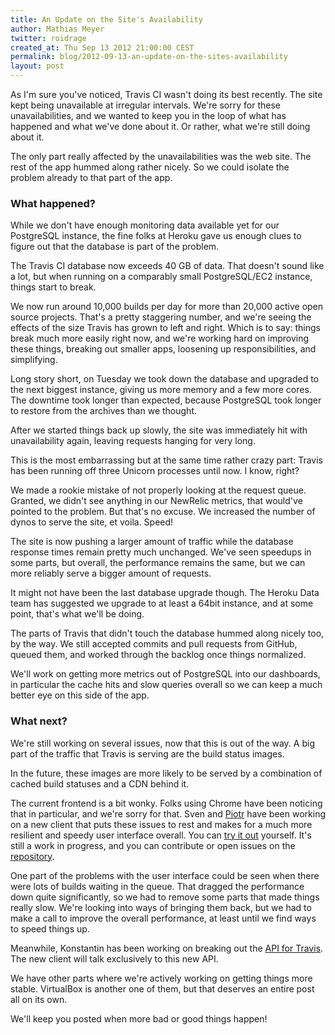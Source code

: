 ```yaml
---
title: An Update on the Site's Availability
author: Mathias Meyer
twitter: roidrage
created_at: Thu Sep 13 2012 21:00:00 CEST
permalink: blog/2012-09-13-an-update-on-the-sites-availability
layout: post
---
```

As I'm sure you've noticed, Travis CI wasn't doing its best recently. The site
kept being unavailable at irregular intervals. We're sorry for these
unavailabilities, and we wanted to keep you in the loop of what has happened and
what we've done about it. Or rather, what we're still doing about it.

The only part really affected by the unavailabilities was the web site. The rest
of the app hummed along rather nicely. So we could isolate the problem already
to that part of the app.

### What happened?

While we don't have enough monitoring data available yet for our PostgreSQL
instance, the fine folks at Heroku gave us enough clues to figure out that the
database is part of the problem.

The Travis CI database now exceeds 40 GB of data. That doesn't sound like a lot,
but when running on a comparably small PostgreSQL/EC2 instance, things start to
break.

We now run around 10,000 builds per day for more than 20,000 active open source
projects. That's a pretty staggering number, and we're seeing the effects of the
size Travis has grown to left and right. Which is to say: things break much more
easily right now, and we're working hard on improving these things, breaking out
smaller apps, loosening up responsibilities, and simplifying.

Long story short, on Tuesday we took down the database and upgraded to the next
biggest instance, giving us more memory and a few more cores. The downtime took
longer than expected, because PostgreSQL took longer to restore from the
archives than we thought.

After we started things back up slowly, the site was immediately hit with
unavailability again, leaving requests hanging for very long.

This is the most embarrassing but at the same time rather crazy part: Travis has
been running off three Unicorn processes until now. I know, right?

We made a rookie mistake of not properly looking at the request queue. Granted,
we didn't see anything in our NewRelic metrics, that would've pointed to the
problem. But that's no excuse. We increased the number of dynos to serve the
site, et voila. Speed!

The site is now pushing a larger amount of traffic while the database response
times remain pretty much unchanged. We've seen speedups in some parts, but
overall, the performance remains the same, but we can more reliably serve a
bigger amount of requests.

It might not have been the last database upgrade though. The Heroku Data team
has suggested we upgrade to at least a 64bit instance, and at some point, that's
what we'll be doing.

The parts of Travis that didn't touch the database hummed along nicely too, by
the way. We still accepted commits and pull requests from GitHub, queued them,
and worked through the backlog once things normalized.

We'll work on getting more metrics out of PostgreSQL into our dashboards, in
particular the cache hits and slow queries overall so we can keep a much better
eye on this side of the app.

### What next?

We're still working on several issues, now that this is out of the way. A big
part of the traffic that Travis is serving are the build status images.

In the future, these images are more likely to be served by a combination of
cached build statuses and a CDN behind it.

The current frontend is a bit wonky. Folks using Chrome have been noticing that
in particular, and we're sorry for that. Sven and
[Piotr](https://twitter.com/drogus) have been working on a new client that puts
these issues to rest and makes for a much more resilient and speedy user
interface overall. You can [try it out](http://travis-ember.herokuapp.com)
yourself. It's still a work in progress, and you can contribute or open issues
on the [repository](https://github.com/travis-ci/travis-ember).

One part of the problems with the user interface could be seen when there were
lots of builds waiting in the queue. That dragged the performance down quite
significantly, so we had to remove some parts that made things really slow.
We're looking into ways of bringing them back, but we had to make a call to
improve the overall performance, at least until we find ways to speed things up.

Meanwhile, Konstantin has been working on breaking out the [API for
Travis](https://github.com/travis-ci/travis-api). The new client will talk
exclusively to this new API.

We have other parts where we're actively working on getting things more stable.
VirtualBox is another one of them, but that deserves an entire post all on its
own.

We'll keep you posted when more bad or good things happen!
